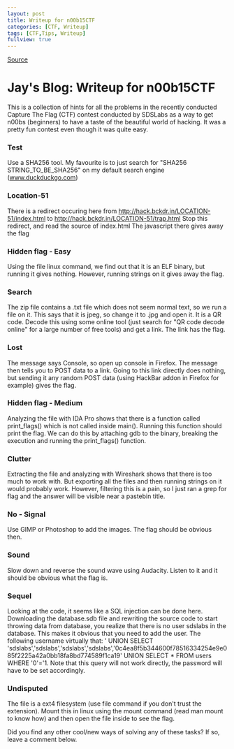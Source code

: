 ```yaml
---
layout: post
title: Writeup for n00b15CTF
categories: [CTF, Writeup]
tags: [CTF,Tips, Writeup]
fullview: true
---
```


[Source](http://jaybosamiya.blogspot.be/2015/01/writeup-for-n00b15ctf.html "Permalink to Jay's Blog: Writeup for n00b15CTF")

# Jay's Blog: Writeup for n00b15CTF

This is a collection of hints for all the problems in the recently conducted Capture The Flag (CTF) contest conducted by SDSLabs as a way to get n00bs (beginners) to have a taste of the beautiful world of hacking. It was a pretty fun contest even though it was quite easy.

###  Test

  
Use a SHA256 tool. My favourite is to just search for "SHA256 STRING_TO_BE_SHA256" on my default search engine (www.duckduckgo.com)

###  Location-51

  
There is a redirect occuring here from http://hack.bckdr.in/LOCATION-51/index.html to http://hack.bckdr.in/LOCATION-51/trap.html Stop this redirect, and read the source of index.html The javascript there gives away the flag

###  Hidden flag - Easy

  
Using the file linux command, we find out that it is an ELF binary, but running it gives nothing. However, running strings on it gives away the flag.

###  Search

  
The zip file contains a .txt file which does not seem normal text, so we run a file on it. This says that it is jpeg, so change it to .jpg and open it. It is a QR code. Decode this using some online tool (just search for "QR code decode online" for a large number of free tools) and get a link. The link has the flag.

###  Lost

  
The message says Console, so open up console in Firefox. The message then tells you to POST data to a link. Going to this link directly does nothing, but sending it any random POST data (using HackBar addon in Firefox for example) gives the flag.

###  Hidden flag - Medium

  
Analyzing the file with IDA Pro shows that there is a function called print_flags() which is not called inside main(). Running this function should print the flag. We can do this by attaching gdb to the binary, breaking the execution and running the print_flags() function.

###  Clutter

  
Extracting the file and analyzing with Wireshark shows that there is too much to work with. But exporting all the files and then running strings on it would probably work. However, filtering this is a pain, so I just ran a grep for flag and the answer will be visible near a pastebin title.

###  No - Signal

  
Use GIMP or Photoshop to add the images. The flag should be obvious then.

###  Sound

  
Slow down and reverse the sound wave using Audacity. Listen to it and it should be obvious what the flag is.

###  Sequel

  
Looking at the code, it seems like a SQL injection can be done here. Downloading the database.sdb file and rewriting the source code to start throwing data from database, you realize that there is no user sdslabs in the database. This makes it obvious that you need to add the user. The following username virtually that: ' UNION SELECT 'sdslabs','sdslabs','sdslabs','sdslabs','0c4ea8f5b344600f78516334254e9e085f2225a42a0bb18fa8bd774589f1ca19' UNION SELECT * FROM users WHERE '0'='1. Note that this query will not work directly, the password will have to be set accordingly.

###  Undisputed

  
The file is a ext4 filesystem (use file command if you don't trust the extension). Mount this in linux using the mount command (read man mount to know how) and then open the file inside to see the flag.

Did you find any other cool/new ways of solving any of these tasks? If so, leave a comment below.  